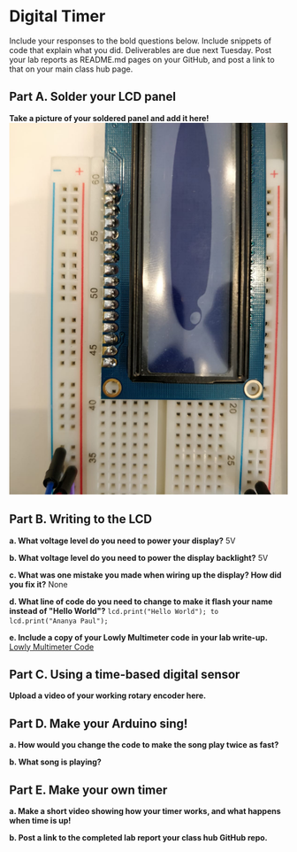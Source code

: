 # Digital Timer
 
Include your responses to the bold questions below. Include snippets of code that explain what you did. Deliverables are due next Tuesday. Post your lab reports as README.md pages on your GitHub, and post a link to that on your main class hub page.

## Part A. Solder your LCD panel

**Take a picture of your soldered panel and add it here!**
![Soldered LCD](./solder.jpeg)

## Part B. Writing to the LCD
 
**a. What voltage level do you need to power your display?**
5V

**b. What voltage level do you need to power the display backlight?**
5V
   
**c. What was one mistake you made when wiring up the display? How did you fix it?**
None

**d. What line of code do you need to change to make it flash your name instead of "Hello World"?**
```lcd.print("Hello World"); to lcd.print("Ananya Paul");```
 
**e. Include a copy of your Lowly Multimeter code in your lab write-up.**
[Lowly Multimeter Code](./Potentiometer_Voltage_Calculation.ino)

## Part C. Using a time-based digital sensor

**Upload a video of your working rotary encoder here.**


## Part D. Make your Arduino sing!

**a. How would you change the code to make the song play twice as fast?**
 
**b. What song is playing?**


## Part E. Make your own timer

**a. Make a short video showing how your timer works, and what happens when time is up!**

**b. Post a link to the completed lab report your class hub GitHub repo.**
